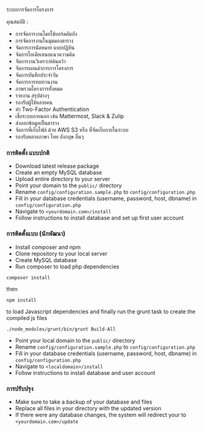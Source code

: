 ระบบการจัดการโครงการ


คุณสมบัติ :
* การจัดการงานโดยใช้บอร์ดคัมบัง
* การจัดการงานในมุมมองตาราง
* จัดการการนัดหมาย แบบปฏิทิน
* จัดการไอเดียเสนอแนวความคิด
* จัดการงานวิเคราะห์ค้นคว้า
* จัดการแผนดำการการโครงการ
* จัดการบันทึกประจำวัน
* จัดการการทบทวนงาน
* ภาพรวมโครงการทั้งหมด
* รายงาน สรุปต่างๆ
* รองรับผู้ใช้หลายคน
* ทำ Two-Factor Authentication
* เชื่อระบบภายนอก เช่น Mattermost, Slack & Zulip
* ส่งออกข้อมูลเป็นตาราง
* จัดการที่เก็บไฟล์ ด้วย AWS S3 หรือ ที่จัดเก็บภายในระบบ
* รองรับหลายภาษา ไทย อังกฤษ อื่นๆ


### การติดตั้ง แบบปกติ ###

* Download latest release package
* Create an empty MySQL database
* Upload entire directory to your server 
* Point your domain to the `public/` directory
* Rename `config/configuration.sample.php` to `config/configuration.php`
* Fill in your database credentials (username, password, host, dbname) in `config/configuration.php`
* Navigate to `<yourdomain.com>/install`
* Follow instructions to install database and set up first user account

### การติดตั้งแบบ (นักพัฒนา) ###

* Install composer and npm
* Clone repository to your local server
* Create MySQL database
* Run composer to load php dependencies
```
composer install
```
then
```
npm install
```
to load Javascript dependencies and finally run the grunt task to create the compiled js files
```
./node_modules/grunt/bin/grunt Build-All
```
* Point your local domain to the `public/` directory
* Rename `config/configuration.sample.php` to `config/configuration.php`
* Fill in your database credentials (username, password, host, dbname) in `config/configuration.php`
* Navigate to `<localdomain>/install`
* Follow instructions to install database and user account

### การปรับปรุง ###

* Make sure to take a backup of your database and files
* Replace all files in your directory with the updated version
* If there were any database changes, the system will redirect your to `<yourdomain.com>/update`

